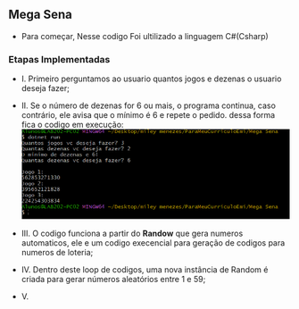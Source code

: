 ## Mega Sena
+ Para começar, Nesse codigo Foi ultilizado a linguagem C#(Csharp)

### Etapas Implementadas
+ I. Primeiro perguntamos ao usuario quantos jogos e dezenas o usuario deseja fazer;
+ II. Se o número de dezenas for 6 ou mais, o programa continua, caso contrário, ele avisa que o mínimo é 6 e repete o pedido.
 dessa forma fica o codigo em execução:
![alt text](image.png)

+ III. O codigo funciona a partir do **Randow** que gera numeros automaticos, ele e um codigo execencial para geração de codigos
para numeros de loteria;
+ IV. Dentro deste loop de codigos, uma nova instância de Random é criada para gerar números aleatórios entre 1 e 59;
+ V. 